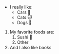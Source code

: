 - I really like:
  - Cars :car: 
  - Cats :cat: 
  - Dogs :dog: 
1. My favorite foods are:
   1. Sushi :sushi: 
   2. Other
2. And I also like books
